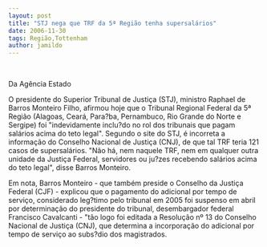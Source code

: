 ```yaml
---
layout: post
title: "STJ nega que TRF da 5ª Região tenha supersalários"
date: 2006-11-30
tags: Região,Tottenham
author: jamildo
---
```

&nbsp;

Da Ag&ecirc;ncia Estado

O presidente do Superior Tribunal de Justi&ccedil;a (STJ), ministro Raphael de Barros Monteiro Filho, afirmou hoje que o Tribunal Regional Federal da 5&ordf; Regi&atilde;o (Alagoas, Cear&aacute;, Para?ba, Pernambuco, Rio Grande do Norte e Sergipe) foi "indevidamente inclu?do no rol dos tribunais que pagam sal&aacute;rios acima do teto legal". Segundo o site do STJ, &eacute; incorreta a informa&ccedil;&atilde;o do Conselho Nacional de Justi&ccedil;a (CNJ), de que tal TRF teria 121 casos de supersal&aacute;rios. "N&atilde;o h&aacute;, nem naquele TRF, nem em qualquer outra unidade da Justi&ccedil;a Federal, servidores ou ju?zes recebendo sal&aacute;rios acima do teto legal", disse Barros Monteiro.

Em nota, Barros Monteiro - que tamb&eacute;m preside o Conselho da Justi&ccedil;a Federal (CJF) - explicou que o pagamento do adicional por tempo de servi&ccedil;o, considerado leg?timo pelo tribunal em 2005 foi suspenso em abril por determina&ccedil;&atilde;o do presidente do tribunal, desembargador federal Francisco Cavalcanti - "t&atilde;o logo foi editada a Resolu&ccedil;&atilde;o n&ordm; 13 do Conselho Nacional de Justi&ccedil;a (CNJ), que determina a incorpora&ccedil;&atilde;o do adicional por tempo de servi&ccedil;o ao subs?dio dos magistrados.